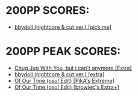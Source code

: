 # 200PP SCORES:
- [bbydoll (nightcore & cut ver.) [pick me]](https://osu.ppy.sh/scores/5453352387)
# 200PP PEAK SCORES:
- [Chug Jug With You, but i can't anymore [Extra]](https://osu.ppy.sh/scores/5251649066)
- [bbydoll (nightcore & cut ver.) [extra]](https://osu.ppy.sh/scores/5088581995)
- [Of Our Time (osu! Edit) [PikA's Extreme]](https://osu.ppy.sh/scores/5485999241)
- [Of Our Time (osu! Edit) [browiec's Extra+]](https://osu.ppy.sh/scores/5486984228)
